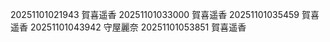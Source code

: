 20251101021943 賀喜遥香
20251101033000 賀喜遥香
20251101035459 賀喜遥香
20251101043942 守屋麗奈
20251101053851 賀喜遥香
